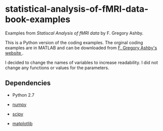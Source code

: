 statistical-analysis-of-fMRI-data-book-examples
===============================================

Examples from *Statiscal Analysis of fMRI data* by F. Gregory Ashby.

This is a Python version of the coding examples. The orginal coding examples are in MATLAB and can be downloaded from [F. Gregory Ashby's website ](https://labs.psych.ucsb.edu/ashby/gregory/Matlab.html). 

I decided to change the names of variables to increase readability. I did not change any functions or values for the parameters.

## Dependencies

- Python 2.7

- [numpy](http://www.numpy.org/)

- [scipy](http://www.scipy.org/)

- [matplotlib](matplotlib.sourceforge.net)
